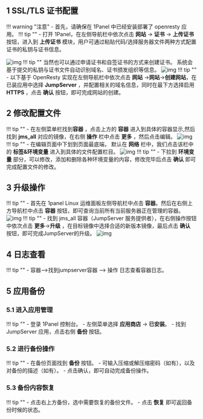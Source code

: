 ## 1 SSL/TLS 证书配置
!!! warning "注意"
    - 首先，请确保在 1Panel 中已经安装部署了 openresty 应用。
!!! tip ""
    - 打开 1Panel，在左侧导航栏中依次点击 **网站** → **证书** → **上传证书** 按钮，进入到 **上传证书** 模块，用户可通过粘贴代码/选择服务器文件两种方式配置证书的私钥与证书信息。

![img](/img/V4_1panel_config1.png)
!!! tip ""
    当然也可以通过申请证书和自签证书的方式来创建证书。
    系统会基于提交的私钥与证书文件自动识别域名、证书颁发组织等信息。
![img](/img/V4_1panel_config2.png)
!!! tip ""
    - 以下基于 OpenResty 实现在左侧导航栏中依次点击 **网站** →**网站**→**创建网站**，在已装应用中选择 **JumpServer** ，并配置相关的域名信息，同时在最下方选择启用 **HTTPS** ，点击 **确认** 按钮，即可完成网站的创建。

## 2 修改配置文件
!!! tip ""
    - 在左侧菜单栏找到**容器** ，点击上方的 **容器** 进入到具体的容器显示,然后找到 **jms_all** 对应的镜像，在右侧 **操作** 栏中点击 **更多** ，然后点击编辑。
![img](/img/V4_1panel_config3.png)
!!! tip ""
    - 在编辑页面中下划到页面最底端， 默认在 **网络** 栏中，我们点击该栏中的 **标签&环境变量** 进入到具体的文件配置栏目。
![img](/img/V4_1panel_config4.png)
!!! tip ""
    - 下拉到 **环境变量** 部分，可以修改，添加和删除各种环境变量的内容，修改完毕后点击 **确认** 即可完成配置文件的修改。

## 3 升级操作
!!! tip ""
    - 首先在 1panel Linux 运维面板左侧导航栏中点击 **容器**。然后在右侧上方导航栏中点击 **容器** 按钮，即可查询当前所有当前服务器正在管理的容器。
![img](/img/V4_1panel_config5.png)
!!! tip ""
    - 找到 jms_all 容器（JumpServer 服务提供者），在右侧操作按钮中依次点击 **更多**→**升级** ，在目标镜像中选择合适的新版本镜像，最后点击 **确认** 按钮，即可完成JumpServer的升级。 
![img](/img/V4_1panel_config6.png)
## 4 日志查看
!!! tip ""
    - 容器-->找到jumpserver容器 --> 操作 日志查看容器日志。

## 5 应用备份
### 5.1 进入应用管理
!!! tip ""
    - 登录 1Panel 控制台。
    - 左侧菜单选择 **应用商店** → **已安装**。
    - 找到 JumpServer 应用，点击右侧 **备份** 按钮。

### 5.2 进行备份操作
!!! tip ""
    - 在备份页面找到 **备份** 按钮。
    - 可输入压缩或解压缩密码（如有），以及对备份的描述（如有）。
    - 点击确认，即可自动完成备份操作。

### 5.3 备份内容恢复
!!! tip ""
    - 点击右上方备份，选中需要恢复的备份文件。
    - 点击 **恢复** 即可返回备份时候的状态。